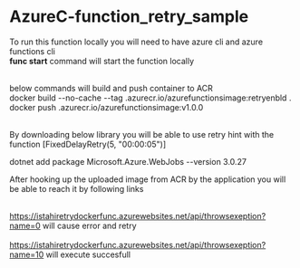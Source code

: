 # AzureC-function_retry_sample</br>
To run this function locally you will need to have azure cli and azure functions cli</br>
<b>func start</b> command will start the function locally</br></br> 

below commands will build and push container to ACR</br> 
docker build --no-cache --tag <acrname>.azurecr.io/azurefunctionsimage:retryenbld . </br>
docker push <acrname>.azurecr.io/azurefunctionsimage:v1.0.0 </br></br>

By downloading below library you will be able to use  retry hint with the function [FixedDelayRetry(5, "00:00:05")] </br>

dotnet add package Microsoft.Azure.WebJobs --version 3.0.27  </br>

After hooking up the uploaded image from ACR by the application you will be able to reach it by following links </br></br>

https://istahiretrydockerfunc.azurewebsites.net/api/throwsexeption?name=0 will cause error and retry  </br>  
https://istahiretrydockerfunc.azurewebsites.net/api/throwsexeption?name=10 will execute succesfull </br>
